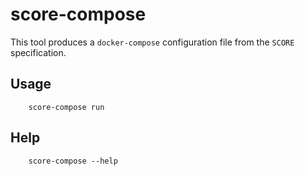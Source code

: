 # score-compose

This tool produces a `docker-compose` configuration file from the `SCORE` specification.

## Usage
```
    score-compose run
```

## Help
```
    score-compose --help
```